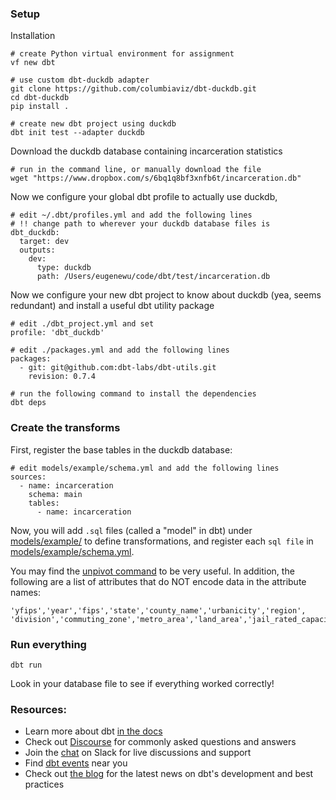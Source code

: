 ### Setup


Installation

    # create Python virtual environment for assignment
    vf new dbt

    # use custom dbt-duckdb adapter
    git clone https://github.com/columbiaviz/dbt-duckdb.git
    cd dbt-duckdb 
    pip install .

    # create new dbt project using duckdb
    dbt init test --adapter duckdb


Download the duckdb database containing incarceration statistics

    # run in the command line, or manually download the file
    wget "https://www.dropbox.com/s/6bq1q8bf3xnfb6t/incarceration.db"

Now we configure your global dbt profile to actually use duckdb, 


    # edit ~/.dbt/profiles.yml and add the following lines
    # !! change path to wherever your duckdb database files is
    dbt_duckdb:
      target: dev
      outputs: 
        dev:
          type: duckdb
          path: /Users/eugenewu/code/dbt/test/incarceration.db

Now we configure your new dbt project to know about duckdb (yea, seems redundant)
and install a useful dbt utility package

    # edit ./dbt_project.yml and set
    profile: 'dbt_duckdb'

    # edit ./packages.yml and add the following lines
    packages:
      - git: git@github.com:dbt-labs/dbt-utils.git
        revision: 0.7.4

    # run the following command to install the dependencies 
    dbt deps


### Create the transforms


First, register the base tables in the duckdb database:

    # edit models/example/schema.yml and add the following lines
    sources:
      - name: incarceration
        schema: main
        tables:
          - name: incarceration



Now, you will add `.sql` files (called a "model" in dbt) under [models/example/](./models/example) to define transformations,
and register each `sql file` in [models/example/schema.yml](./models/example/schema.yml).


You may find the [unpivot command](https://github.com/dbt-labs/dbt-utils#unpivot-source) to be very useful.
In addition, the following are a list of attributes that do NOT encode data in the attribute names:

    'yfips','year','fips','state','county_name','urbanicity','region',
    'division','commuting_zone','metro_area','land_area','jail_rated_capacity' 


### Run everything


    dbt run

Look in your database file to see if everything worked correctly!

### Resources:
- Learn more about dbt [in the docs](https://docs.getdbt.com/docs/introduction)
- Check out [Discourse](https://discourse.getdbt.com/) for commonly asked questions and answers
- Join the [chat](https://community.getdbt.com/) on Slack for live discussions and support
- Find [dbt events](https://events.getdbt.com) near you
- Check out [the blog](https://blog.getdbt.com/) for the latest news on dbt's development and best practices


